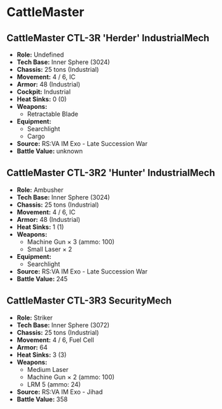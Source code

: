 # CattleMaster
## CattleMaster CTL-3R 'Herder' IndustrialMech
- **Role:** Undefined
- **Tech Base:** Inner Sphere (3024)
- **Chassis:** 25 tons (Industrial)
- **Movement:** 4 / 6, IC
- **Armor:** 48 (Industrial)
- **Cockpit:** Industrial
- **Heat Sinks:** 0 (0)
- **Weapons:**
  - Retractable Blade
- **Equipment:**
  - Searchlight
  - Cargo
- **Source:** RS:VA IM Exo - Late Succession War
- **Battle Value:** unknown

## CattleMaster CTL-3R2 'Hunter' IndustrialMech
- **Role:** Ambusher
- **Tech Base:** Inner Sphere (3024)
- **Chassis:** 25 tons (Industrial)
- **Movement:** 4 / 6, IC
- **Armor:** 48 (Industrial)
- **Heat Sinks:** 1 (1)
- **Weapons:**
  - Machine Gun × 3 (ammo: 100)
  - Small Laser × 2
- **Equipment:**
  - Searchlight
- **Source:** RS:VA IM Exo - Late Succession War
- **Battle Value:** 245

## CattleMaster CTL-3R3 SecurityMech
- **Role:** Striker
- **Tech Base:** Inner Sphere (3072)
- **Chassis:** 25 tons (Industrial)
- **Movement:** 4 / 6, Fuel Cell
- **Armor:** 64
- **Heat Sinks:** 3 (3)
- **Weapons:**
  - Medium Laser
  - Machine Gun × 2 (ammo: 100)
  - LRM 5 (ammo: 24)
- **Source:** RS:VA IM Exo - Jihad
- **Battle Value:** 358

